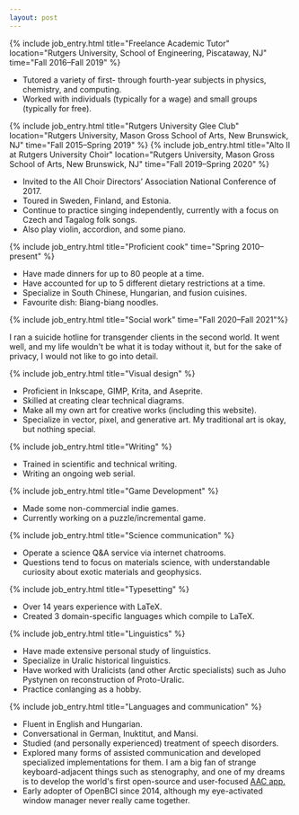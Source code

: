 ```yaml
---
layout: post
---
```


{% include job_entry.html
title="Freelance Academic Tutor"
location="Rutgers University, School of Engineering, Piscataway, NJ"
time="Fall 2016–Fall 2019" %}
- Tutored a variety of first- through fourth-year subjects in physics, chemistry, and computing.
- Worked with individuals (typically for a wage) and small groups (typically for free).

{% include job_entry.html
title="Rutgers University Glee Club"
location="Rutgers University, Mason Gross School of Arts, New Brunswick, NJ"
time="Fall 2015–Spring 2019" %}
{% include job_entry.html
title="Alto II at Rutgers University Choir"
location="Rutgers University, Mason Gross School of Arts, New Brunswick, NJ"
time="Fall 2019–Spring 2020" %}
- Invited to the All Choir Directors’ Association National Conference of 2017.
- Toured in Sweden, Finland, and Estonia.
- Continue to practice singing independently, currently with a focus on Czech and Tagalog folk songs.
- Also play violin, accordion, and some piano.

{% include job_entry.html
title="Proficient cook"
time="Spring 2010–present" %}
- Have made dinners for up to 80 people at a time.
- Have accounted for up to 5 different dietary restrictions at a time.
- Specialize in South Chinese, Hungarian, and fusion cuisines.
- Favourite dish: Biang-biang noodles.

{% include job_entry.html
title="Social work"
time="Fall 2020–Fall 2021"%}
<div class="aside">I ran a suicide hotline for transgender clients in the second
world. It went well, and my life wouldn't be what it is today without it, but
for the sake of privacy, I would not like to go into detail.</div>

{% include job_entry.html
title="Visual design" %}
- Proficient in Inkscape, GIMP, Krita, and Aseprite.
- Skilled at creating clear technical diagrams.
- Make all my own art for creative works (including this website).
- Specialize in vector, pixel, and generative art. My traditional art is okay,
  but nothing special.

{% include job_entry.html
title="Writing" %}
- Trained in scientific and technical writing.
-  Writing an ongoing web serial.

{% include job_entry.html
title="Game Development" %}
- Made some non-commercial indie games.
- Currently working on a puzzle/incremental game.

{% include job_entry.html
title="Science communication" %}
- Operate a science Q&A service via internet chatrooms.
- Questions tend to focus on materials science, with understandable curiosity
  about exotic materials and geophysics.

{% include job_entry.html
title="Typesetting" %}
- Over 14 years experience with LaTeX.
- Created 3 domain-specific languages which compile to LaTeX.

{% include job_entry.html
title="Linguistics" %}
- Have made extensive personal study of linguistics.
- Specialize in Uralic historical linguistics.
- Have worked with Uralicists (and other Arctic specialists) such as Juho
  Pystynen on reconstruction of Proto-Uralic.
- Practice conlanging as a hobby.

{% include job_entry.html
title="Languages and communication" %}
- Fluent in English and Hungarian.
- Conversational in German, Inuktitut, and Mansi.
- Studied (and personally experienced) treatment of speech disorders.
- Explored many forms of assisted communication and developed specialized
  implementations for them. I am a big fan of strange keyboard-adjacent things
  such as stenography, and one of my dreams is to develop the world's first
  open-source and user-focused [AAC
  app.](https://en.wikipedia.org/wiki/Augmentative_and_alternative_communication#Aided_AAC)
- Early adopter of OpenBCI since 2014, although my eye-activated window manager
  never really came together.
